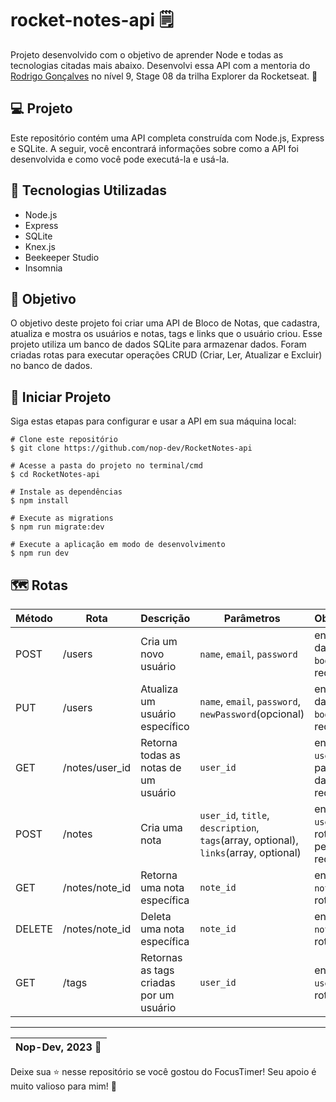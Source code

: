 # rocket-notes-api 🗒️

Projeto desenvolvido com o objetivo de aprender Node e todas as tecnologias citadas mais abaixo. Desenvolvi essa API com a mentoria do [Rodrigo Gonçalves](https://github.com/orodrigogo) no nível 9, Stage 08 da trilha Explorer da Rocketseat. :rocket:

## 💻 Projeto

Este repositório contém uma API completa construída com Node.js, Express e SQLite. A seguir, você encontrará informações sobre como a API foi desenvolvida e como você pode executá-la e usá-la.

## 🚀 Tecnologias Utilizadas

- Node.js
- Express
- SQLite
- Knex.js
- Beekeeper Studio
- Insomnia
  
## 🔖 Objetivo

O objetivo deste projeto foi criar uma API de Bloco de Notas, que cadastra, atualiza e mostra os usuários e notas, tags e links que o usuário criou. Esse projeto utiliza um banco de dados SQLite para armazenar dados. Foram criadas rotas para executar operações CRUD (Criar, Ler, Atualizar e Excluir) no banco de dados.

## 💾 Iniciar Projeto

Siga estas etapas para configurar e usar a API em sua máquina local:

```git
# Clone este repositório
$ git clone https://github.com/nop-dev/RocketNotes-api

# Acesse a pasta do projeto no terminal/cmd
$ cd RocketNotes-api

# Instale as dependências
$ npm install

# Execute as migrations
$ npm run migrate:dev

# Execute a aplicação em modo de desenvolvimento
$ npm run dev
```

## 🗺️ Rotas

| Método | Rota| **Descrição**| Parâmetros | Observação |
| --- | --- | --- | --- | --- |
| POST | /users | Cria um novo usuário | `name`, `email`, `password` | enviar dados no `body` da requisição |
| PUT | /users | Atualiza um usuário específico | `name`, `email`, `password`, `newPassword`(opcional) | enviar dados no `body` da requisição |
| GET | /notes/user_id | Retorna todas as notas de um usuário | `user_id` | enviar `user_id` nos parâmetros da requisição |
| POST | /notes | Cria uma nota | `user_id`, `title`, `description`, `tags`(array, optional), `links`(array, optional) | enviar `user_id` pela rota e dados pelo `body` da requisição |
| GET | /notes/note_id | Retorna uma nota específica | `note_id` |  enviar o `note_id` pela rota |
| DELETE | /notes/note_id | Deleta uma nota específica | `note_id` | enviar `note_id` pela rota |
| GET | /tags | Retornas as tags criadas por um usuário | `user_id` | enviar `user_id` pela rota |

---

| Nop-Dev, 2023 :rocket: |
| --- |

Deixe sua ⭐️ nesse repositório se você gostou do FocusTimer! Seu apoio é muito valioso para mim! 🚀
